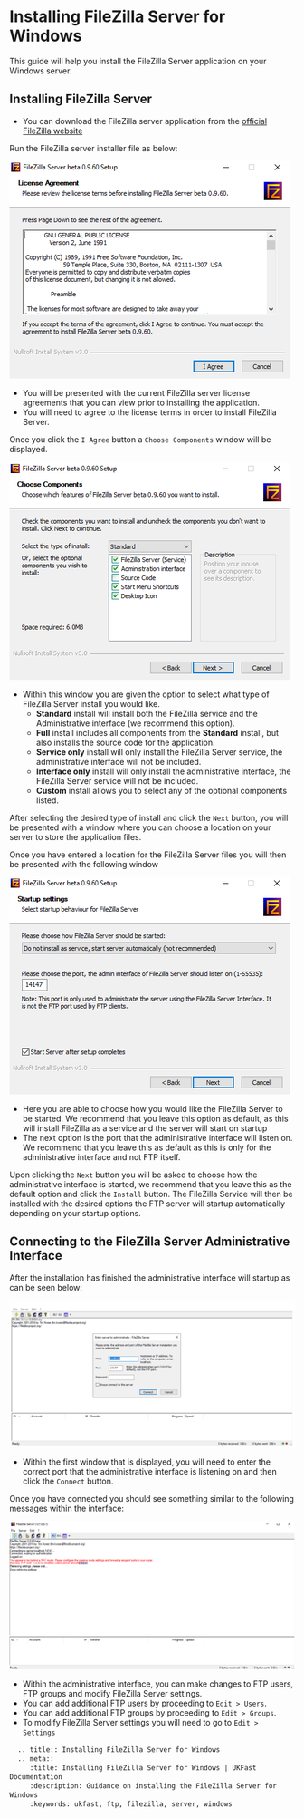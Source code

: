 # Installing FileZilla Server for Windows

This guide will help you install the FileZilla Server application on your Windows server.

## Installing FileZilla Server

- You can download the FileZilla server application from the [official FileZilla website](https://filezilla-project.org/download.php?type=server)

Run the FileZilla server installer file as below:

![FTP install License](files/ftpinstall_license.png)

- You will be presented with the current FileZilla server license agreements that you can view prior to installing the application.
- You will need to agree to the license terms in order to install FileZilla Server.

Once you click the `I Agree` button a `Choose Components` window will be displayed.

![FTP install Components](files/ftpinstall_components.png)

- Within this window you are given the option to select what type of FileZilla Server install you would like.
  - **Standard** install will install both the FileZilla service and the Administrative interface (we recommend this option).
  - **Full** install includes all components from the **Standard** install, but also installs the source code for the application.
  - **Service only** install will only install the FileZilla Server service, the administrative interface will not be included.
  - **Interface only** install will only install the administrative interface, the FileZilla Server service will not be included.
  - **Custom** install allows you to select any of the optional components listed.

After selecting the desired type of install and click the `Next` button, you will be presented with a window where you can choose a location on your server to store the application files.

Once you have entered a location for the FileZilla Server files you will then be presented with the following window

![FTP install Startup](files/ftpinstall_startup.png)

- Here you are able to choose how you would like the FileZilla Server to be started. We recommend that you leave this option as default, as this will install FileZilla as a service and the server will start on startup
- The next option is the port that the administrative interface will listen on. We recommend that you leave this as default as this is only for the administrative interface and not FTP itself.

Upon clicking the `Next` button you will be asked to choose how the administrative interface is started, we recommend that you leave this as the default option and click the `Install` button. The FileZilla Service will then be installed with the desired options the FTP server will startup automatically depending on your startup options.

## Connecting to the FileZilla Server Administrative Interface

After the installation has finished the administrative interface will startup as can be seen below:

![FTP Connecting](files/ftpconfig_interface.png)

- Within the first window that is displayed, you will need to enter the correct port that the administrative interface is listening on and then click the `Connect` button.

Once you have connected you should see something similar to the following messages within the interface:

![FTP Connected](files/ftpconfig_connected.png)

- Within the administrative interface, you can make changes to FTP users, FTP groups and modify FileZilla Server settings.
- You can add additional FTP users by proceeding to `Edit > Users`.
- You can add additional FTP groups by proceeding to `Edit > Groups`.
- To modify FileZilla Server settings you will need to go to `Edit > Settings`

```eval_rst
  .. title:: Installing FileZilla Server for Windows
  .. meta::
     :title: Installing FileZilla Server for Windows | UKFast Documentation
     :description: Guidance on installing the FileZilla Server for Windows
     :keywords: ukfast, ftp, filezilla, server, windows
```
